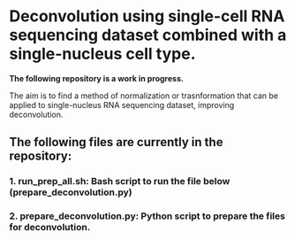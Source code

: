 # Deconvolution using single-cell RNA sequencing dataset combined with a single-nucleus cell type.

**The following repository is a work in progress.**

The aim is to find a method of normalization or trasnformation that can be applied to single-nucleus RNA sequencing dataset, improving deconvolution.

## The following files are currently in the repository:
### 1. run_prep_all.sh: Bash script to run the file below (prepare_deconvolution.py)
### 2. prepare_deconvolution.py: Python script to prepare the files for deconvolution.